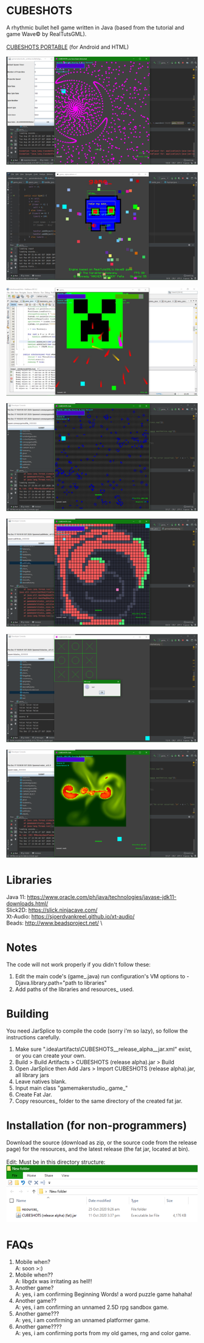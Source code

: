 # CUBESHOTS
A rhythmic bullet hell game written in Java (based from the tutorial and game Wave© by RealTutsGML).\
\
[CUBESHOTS PORTABLE](https://github.com/GDjkhp/CUBESHOTS_PORTABLE) (for Android and HTML)\
\
![image 1](https://github.com/GDjkhp/CUBESHOTS/blob/master/readme%20pics/1%20attempt%20storm.PNG)\
\
![image 2](https://github.com/GDjkhp/CUBESHOTS/blob/master/readme%20pics/game%20showcase%202.jpg)\
\
![image 3](https://github.com/GDjkhp/CUBESHOTS/blob/master/readme%20pics/game_%20showcase.jpg)\
\
![image 4](https://github.com/GDjkhp/CUBESHOTS/blob/master/readme%20pics/conway.PNG)\
\
![image 5](https://github.com/GDjkhp/CUBESHOTS/blob/master/readme%20pics/path.PNG)\
\
![image 6](https://github.com/GDjkhp/CUBESHOTS/blob/master/readme%20pics/tictactoe.PNG)\
\
![image 7](https://github.com/GDjkhp/CUBESHOTS/blob/master/readme%20pics/water.PNG)
# Libraries
Java 11: https://www.oracle.com/ph/java/technologies/javase-jdk11-downloads.html/
\
Slick2D: https://slick.ninjacave.com/
\
Xt-Audio: https://sjoerdvankreel.github.io/xt-audio/
\
Beads: http://www.beadsproject.net/
\
# Notes
The code will not work properly if you didn't follow these:
1. Edit the main code's (game_.java) run configuration's VM options to -Djava.library.path="path to libraries"
2. Add paths of the libraries and resources_ used.
# Building
You need JarSplice to compile the code (sorry i'm so lazy), so follow the instructions carefully.
1. Make sure ".idea\artifacts\CUBESHOTS__release_alpha__jar.xml" exist, or you can create your own.
2. Build > Build Artifacts > CUBESHOTS (release alpha).jar > Build
3. Open JarSplice then Add Jars > Import CUBESHOTS (release alpha).jar, all library jars
4. Leave natives blank.
5. Input main class "gamemakerstudio_.game_"
6. Create Fat Jar.
7. Copy resources_ folder to the same directory of the created fat jar.
# Installation (for non-programmers)
Download the source (download as zip, or the source code from the release page) for the resources, and the latest release (the fat jar, located at bin).\
\
Edit: Must be in this directory structure:\
![add_dir](https://github.com/GDjkhp/CUBESHOTS/blob/master/readme%20pics/dir.png)
# FAQs
1. Mobile when?\
A: soon >:)
2. Mobile when??\
A: libgdx was irritating as hell!!
3. Another game?\
A: yes, i am confirming Beginning Words! a word puzzle game hahaha!
4. Another game??\
A: yes, i am confirming an unnamed 2.5D rpg sandbox game.
5. Another game???\
A: yes, i am confirming an unnamed platformer game.
6. Another game????\
A: yes, i am confirming ports from my old games, rng and color game.
